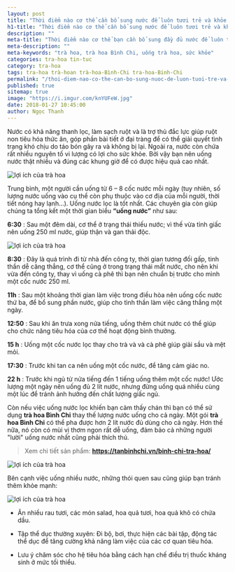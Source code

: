 ```yaml
---
layout: post
title: "Thời điểm nào cơ thể cần bổ sung nước để luôn tươi trẻ và khỏe mạnh"
h1-title: "Thời điểm nào cơ thể cần bổ sung nước để luôn tươi trẻ và khỏe mạnh"
description: ""
meta-title: "Thời điểm nào cơ thể bạn cần bổ sung đầy đủ nước để luôn tươi trẻ và khỏe mạnh?"
meta-description: ""
meta-keywords: "trà hoa, trà hoa Bình Chi, uống trà hoa, sức khỏe"
categories: tra-hoa tin-tuc
category: tra-hoa
tags: tra-hoa trà-hoan trà-hoa-Bình-Chi tra-hoa-Binh-Chi
permalink: "/thoi-diem-nao-co-the-can-bo-sung-nuoc-de-luon-tuoi-tre-va-khoe-manh.html"
published: true
sitemap: true
image: "https://i.imgur.com/knYUFeW.jpg"
date: 2018-01-27 10:45:00
author: Ngọc Thanh
---
```


Nước có khả năng thanh lọc, làm sạch ruột và là trợ thủ đắc lực giúp ruột non tiêu hóa thức ăn, góp phần bài tiết ở đại tràng để có thể giải quyết tình trạng khó chịu do táo bón gây ra và không bị lại. Ngoài ra, nước còn chứa rất nhiều nguyên tố vi lượng có lợi cho sức khỏe. Bởi vậy bạn nên uống nước thật nhiều và đúng các khung giờ để có được hiệu quả cao nhất.

<img  src="https://i.imgur.com/rEVpPn8.png" alt="lợi ích của trà hoa" class="image_fade responsive-img lazy">

Trung bình, một người cần uống từ 6 – 8 cốc nước mỗi ngày (tuy nhiên, số lượng nước uống vào cụ thể còn phụ thuộc vào cơ địa của mỗi người, thời tiết nóng hay lạnh...). Uống nước lọc là tốt nhất.
Các chuyên gia còn giúp chúng ta tổng kết một thời gian biểu **“uống nước”** như sau:

**6:30** : Sau một đêm dài, cơ thể ở trạng thái thiếu nước; vì thế vừa tỉnh giấc nên uống 250 ml nước, giúp thận và gan thải độc.

<img  src="https://i.imgur.com/knYUFeW.jpg" alt="lợi ích của trà hoa" class="image_fade responsive-img lazy">

**8:30** : Đây là quá trình đi từ nhà đến công ty, thời gian tương đối gấp, tinh thần dễ căng thẳng, cơ thể cũng ở trong trạng thái mất nước, cho nên khi vừa đến công ty, thay vì uống cà phê thì bạn nên chuẩn bị trước cho mình một cốc nước 250 ml.

**11h** : Sau một khoảng thời gian làm việc trong điều hòa nên uống cốc nước thứ ba, để bổ sung phần nước, giúp cho tình thần làm việc căng thẳng một ngày.

**12:50** : Sau khi ăn trưa xong nửa tiếng, uống thêm chút nước có thể giúp cho chức năng tiêu hóa của cơ thể hoạt động bình thường.

**15 h** : Uống một cốc nước lọc thay cho trà và và cà phê giúp giải sầu và mệt mỏi.

**17:30** : Trước khi tan ca nên uống một cốc nước, để tăng cảm giác no.

**22 h** : Trước khi ngủ từ nửa tiếng đến 1 tiếng uống thêm một cốc nước! Ước lượng một ngày nên uống đủ 2 lít nước, nhưng đừng uống quá nhiều cùng một lúc để tránh ảnh hưởng đến chất lượng giấc ngủ.

Còn nếu việc uống nước lọc khiến bạn cảm thấy chán thì bạn có thể sử dụng **trà hoa Bình Chi** thay thế lượng nước uống cho cả ngày. Một gói **trà hoa Bình Chi** có thể pha được hơn 2 lít nước đủ dùng cho cả ngày. Hơn thế nữa, nó còn có mùi vị thơm ngon rất dễ uống, đảm bảo cả những người "lười" uống nước nhất cũng phải thích thú.

<blockquote>Xem chi tiết sản phẩm: <b><a href="https://tanbinhchi.vn/binh-chi-tra-hoa/">https://tanbinhchi.vn/binh-chi-tra-hoa/</a></b></blockquote>

<img  src="https://i.imgur.com/sOHCMnZ.jpg" alt="lợi ích của trà hoa" class="image_fade responsive-img lazy">

Bên cạnh việc uống nhiều nước, những thói quen sau cũng giúp bạn tránh thêm khỏe mạnh:
 
<img  src="https://i.imgur.com/Q5RQ2Tw.jpg" alt="lợi ích của trà hoa" class="image_fade responsive-img lazy">
 
- Ăn nhiều rau tươi, các món salad, hoa quả tươi, hoa quả khô có chứa dầu. 

- Tập thể dục thường xuyên: Đi bộ, bơi, thực hiện các bài tập, động tác thể dục để tăng cường khả năng làm việc của các cơ quan tiêu hóa.

- Lưu ý chăm sóc cho hệ tiêu hóa bằng cách hạn chế điều trị thuốc kháng sinh ở mức tối thiểu.
